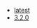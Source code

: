 <!-- 这里是应用的【Tag】信息，通过命令维护，详情参考：https://github.com/quicklyon/doc-toolkit -->

- [latest](https://github.com/Bubka/2FAuth/releases)
- [3.2.0](https://github.com/Bubka/2FAuth/releases/tag/v3.2.0)
